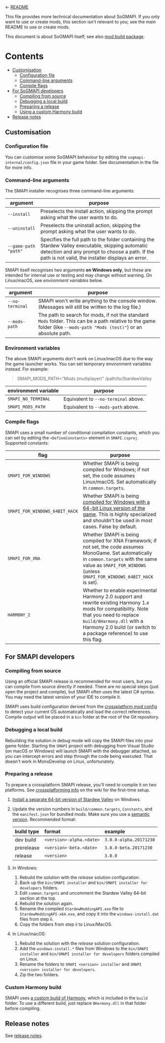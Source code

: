 &larr; [README](README.md)

This file provides more technical documentation about SoGMAPI. If you only want to use or create
mods, this section isn't relevant to you; see the main README to use or create mods.

This document is about SoGMAPI itself; see also [mod build package](mod-package.md).

# Contents
* [Customisation](#customisation)
  * [Configuration file](#configuration-file)
  * [Command-line arguments](#command-line-arguments)
  * [Compile flags](#compile-flags)
* [For SoGMAPI developers](#for-smapi-developers)
  * [Compiling from source](#compiling-from-source)
  * [Debugging a local build](#debugging-a-local-build)
  * [Preparing a release](#preparing-a-release)
  * [Using a custom Harmony build](#using-a-custom-harmony-build)
* [Release notes](#release-notes)

## Customisation
### Configuration file
You can customise some SoGMAPI behaviour by editing the `sogmapi-internal/config.json` file in your
game folder. See documentation in the file for more info.

### Command-line arguments
The SMAPI installer recognises three command-line arguments:

argument | purpose
-------- | -------
`--install` | Preselects the install action, skipping the prompt asking what the user wants to do.
`--uninstall` | Preselects the uninstall action, skipping the prompt asking what the user wants to do.
`--game-path "path"` | Specifies the full path to the folder containing the Stardew Valley executable, skipping automatic detection and any prompt to choose a path. If the path is not valid, the installer displays an error.

SMAPI itself recognises two arguments **on Windows only**, but these are intended for internal use
or testing and may change without warning. On Linux/macOS, see _environment variables_ below.

argument | purpose
-------- | -------
`--no-terminal` | SMAPI won't write anything to the console window. (Messages will still be written to the log file.)
`--mods-path` | The path to search for mods, if not the standard `Mods` folder. This can be a path relative to the game folder (like `--mods-path "Mods (test)"`) or an absolute path.

### Environment variables
The above SMAPI arguments don't work on Linux/macOS due to the way the game launcher works. You can
set temporary environment variables instead. For example:
> SMAPI_MODS_PATH="Mods (multiplayer)" /path/to/StardewValley

environment variable | purpose
-------------------- | -------
`SMAPI_NO_TERMINAL` | Equivalent to `--no-terminal` above.
`SMAPI_MODS_PATH` | Equivalent to `--mods-path` above.

### Compile flags
SMAPI uses a small number of conditional compilation constants, which you can set by editing the
`<DefineConstants>` element in `SMAPI.csproj`. Supported constants:

flag | purpose
---- | -------
`SMAPI_FOR_WINDOWS` | Whether SMAPI is being compiled for Windows; if not set, the code assumes Linux/macOS. Set automatically in `common.targets`.
`SMAPI_FOR_WINDOWS_64BIT_HACK` | Whether SMAPI is being [compiled for Windows with a 64-bit Linux version of the game](https://github.com/Pathoschild/SMAPI/issues/767). This is highly specialized and shouldn't be used in most cases. False by default.
`SMAPI_FOR_XNA` | Whether SMAPI is being compiled for XNA Framework; if not set, the code assumes MonoGame. Set automatically in `common.targets` with the same value as `SMAPI_FOR_WINDOWS` (unless `SMAPI_FOR_WINDOWS_64BIT_HACK` is set).
`HARMONY_2` | Whether to enable experimental Harmony 2.0 support and rewrite existing Harmony 1._x_ mods for compatibility. Note that you need to replace `build/0Harmony.dll` with a Harmony 2.0 build (or switch to a package reference) to use this flag.

## For SMAPI developers
### Compiling from source
Using an official SMAPI release is recommended for most users, but you can compile from source
directly if needed. There are no special steps (just open the project and compile), but SMAPI often
uses the latest C# syntax. You may need the latest version of your IDE to compile it.

SMAPI uses build configuration derived from the [crossplatform mod config](https://smapi.io/package/readme)
to detect your current OS automatically and load the correct references. Compile output will be
placed in a `bin` folder at the root of the Git repository.

### Debugging a local build
Rebuilding the solution in debug mode will copy the SMAPI files into your game folder. Starting
the `SMAPI` project with debugging from Visual Studio (on macOS or Windows) will launch SMAPI with
the debugger attached, so you can intercept errors and step through the code being executed. That
doesn't work in MonoDevelop on Linux, unfortunately.

### Preparing a release
To prepare a crossplatform SMAPI release, you'll need to compile it on two platforms. See
[crossplatforming info](https://stardewvalleywiki.com/Modding:Modder_Guide/Test_and_Troubleshoot#Testing_on_all_platforms)
on the wiki for the first-time setup.

1. [Install a separate 64-bit version of Stardew Valley](https://github.com/Steviegt6/Stardew64Installer#readme)
   on Windows.
2. Update the version numbers in `build/common.targets`, `Constants`, and the `manifest.json` for
   bundled mods. Make sure you use a [semantic version](https://semver.org). Recommended format:

   build type | format                   | example
   :--------- | :----------------------- | :------
   dev build  | `<version>-alpha.<date>` | `3.0.0-alpha.20171230`
   prerelease | `<version>-beta.<date>`  | `3.0.0-beta.20171230`
   release    | `<version>`              | `3.0.0`
3. In Windows:
   1. Rebuild the solution with the _release_ solution configuration.
   2. Back up the `bin/SMAPI installer` and `bin/SMAPI installer for developers` folders.
   3. Edit `common.targets` and uncomment the Stardew Valley 64-bit section at the top.
   4. Rebuild the solution again.
   5. Rename the compiled `StardewModdingAPI.exe` file to `StardewModdingAPI-x64.exe`, and copy it
      into the `windows-install.dat` files from step ii.
   6. Copy the folders from step ii to Linux/MacOS.
4. In Linux/macOS:
   1. Rebuild the solution with the _release_ solution configuration.
   2. Add the `windows-install.*` files from Windows to the `bin/SMAPI installer` and
      `bin/SMAPI installer for developers` folders compiled on Linux.
   3. Rename the folders to `SMAPI <version> installer` and `SMAPI <version> installer for developers`.
   4. Zip the two folders.

### Custom Harmony build
SMAPI uses [a custom build of Harmony](https://github.com/Pathoschild/Harmony#readme), which is
included in the `build` folder. To use a different build, just replace `0Harmony.dll` in that
folder before compiling.

## Release notes
See [release notes](../release-notes.md).
